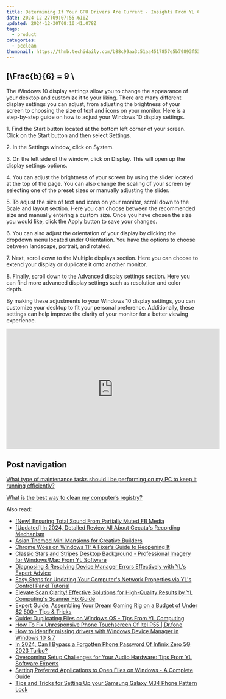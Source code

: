 ```yaml
---
title: Determining If Your GPU Drivers Are Current - Insights From YL Computing
date: 2024-12-27T09:07:55.610Z
updated: 2024-12-30T08:10:41.078Z
tags:
  - product
categories:
  - pcclean
thumbnail: https://thmb.techidaily.com/b88c99aa3c51aa4517857e5b79893f53f6ca04daaffc99f79faac8fc9b5eb352.jpg
---
```


## \[\Frac{b}{6} = 9 \

The Windows 10 display settings allow you to change the appearance of your desktop and customize it to your liking. There are many different display settings you can adjust, from adjusting the brightness of your screen to choosing the size of text and icons on your monitor. Here is a step-by-step guide on how to adjust your Windows 10 display settings. 

1\. Find the Start button located at the bottom left corner of your screen. Click on the Start button and then select Settings.

2\. In the Settings window, click on System.

3\. On the left side of the window, click on Display. This will open up the display settings options. 

4\. You can adjust the brightness of your screen by using the slider located at the top of the page. You can also change the scaling of your screen by selecting one of the preset sizes or manually adjusting the slider.

5\. To adjust the size of text and icons on your monitor, scroll down to the Scale and layout section. Here you can choose between the recommended size and manually entering a custom size. Once you have chosen the size you would like, click the Apply button to save your changes.

6\. You can also adjust the orientation of your display by clicking the dropdown menu located under Orientation. You have the options to choose between landscape, portrait, and rotated.

7\. Next, scroll down to the Multiple displays section. Here you can choose to extend your display or duplicate it onto another monitor.

8\. Finally, scroll down to the Advanced display settings section. Here you can find more advanced display settings such as resolution and color depth. 

By making these adjustments to your Windows 10 display settings, you can customize your desktop to fit your personal preference. Additionally, these settings can help improve the clarity of your monitor for a better viewing experience.

<!-- affiliate ads begin -->
<iframe width="560" height="315" src="https://www.youtube.com/embed/JAkb8Bv3AU4?si=2rHwnZYTzTLieKgY" title="YouTube video player" frameborder="0" allow="accelerometer; autoplay; clipboard-write; encrypted-media; gyroscope; picture-in-picture; web-share" referrerpolicy="strict-origin-when-cross-origin" allowfullscreen></iframe>
<!-- affiliate ads end -->

## Post navigation

[What type of maintenance tasks should I be performing on my PC to keep it running efficiently?](https://tools.techidaily.com/pcclean/products/)

[What is the best way to clean my computer’s registry?](https://tools.techidaily.com/pcclean/products/)

<ins class="adsbygoogle"
     style="display:block"
     data-ad-format="autorelaxed"
     data-ad-client="ca-pub-7571918770474297"
     data-ad-slot="1223367746"></ins>

<ins class="adsbygoogle"
     style="display:block"
     data-ad-client="ca-pub-7571918770474297"
     data-ad-slot="8358498916"
     data-ad-format="auto"
     data-full-width-responsive="true"></ins>

<span class="atpl-alsoreadstyle">Also read:</span>
<div><ul>
<li><a href="https://facebook-video-recording.techidaily.com/new-ensuring-total-sound-from-partially-muted-fb-media/"><u>[New] Ensuring Total Sound From Partially Muted FB Media</u></a></li>
<li><a href="https://video-screen-grab.techidaily.com/updated-in-2024-detailed-review-all-about-gecatas-recording-mechanism/"><u>[Updated] In 2024, Detailed Review All About Gecata's Recording Mechanism</u></a></li>
<li><a href="https://visual-screen-recording.techidaily.com/asian-themed-mini-mansions-for-creative-builders/"><u>Asian Themed Mini Mansions for Creative Builders</u></a></li>
<li><a href="https://win11-tips.techidaily.com/chrome-woes-on-windows-11-a-fixers-guide-to-reopening-it/"><u>Chrome Woes on Windows 11: A Fixer’s Guide to Reopening It</u></a></li>
<li><a href="https://discover-amazing.techidaily.com/classic-stars-and-stripes-desktop-background-professional-imagery-for-windowsmac-from-yl-software/"><u>Classic Stars and Stripes Desktop Background - Professional Imagery for Windows/Mac From YL Software</u></a></li>
<li><a href="https://discover-amazing.techidaily.com/diagnosing-and-resolving-device-manager-errors-effectively-with-yls-expert-advice/"><u>Diagnosing & Resolving Device Manager Errors Effectively with YL's Expert Advice</u></a></li>
<li><a href="https://discover-amazing.techidaily.com/easy-steps-for-updating-your-computers-network-properties-via-yls-control-panel-tutorial/"><u>Easy Steps for Updating Your Computer's Network Properties via YL's Control Panel Tutorial</u></a></li>
<li><a href="https://discover-amazing.techidaily.com/elevate-scan-clarity-effective-solutions-for-high-quality-results-by-yl-computings-scanner-fix-guide/"><u>Elevate Scan Clarity! Effective Solutions for High-Quality Results by YL Computing's Scanner Fix Guide</u></a></li>
<li><a href="https://hardware-tips.techidaily.com/expert-guide-assembling-your-dream-gaming-rig-on-a-budget-of-under-2500-tips-and-tricks/"><u>Expert Guide: Assembling Your Dream Gaming Rig on a Budget of Under $2,500 - Tips & Tricks</u></a></li>
<li><a href="https://discover-amazing.techidaily.com/guide-duplicating-files-on-windows-os-tips-from-yl-computing/"><u>Guide: Duplicating Files on Windows OS - Tips From YL Computing</u></a></li>
<li><a href="https://howto.techidaily.com/how-to-fix-unresponsive-phone-touchscreen-of-itel-p55-drfone-by-drfone-fix-android-problems-fix-android-problems/"><u>How To Fix Unresponsive Phone Touchscreen Of Itel P55 | Dr.fone</u></a></li>
<li><a href="https://blog-min.techidaily.com/how-to-identify-missing-drivers-with-windows-device-manager-in-windows-10-and-7-by-drivereasy-guide/"><u>How to identify missing drivers with Windows Device Manager in Windows 10 & 7</u></a></li>
<li><a href="https://unlock-android.techidaily.com/in-2024-can-i-bypass-a-forgotten-phone-password-of-infinix-zero-5g-2023-turbo-by-drfone-android/"><u>In 2024, Can I Bypass a Forgotten Phone Password Of Infinix Zero 5G 2023 Turbo?</u></a></li>
<li><a href="https://discover-amazing.techidaily.com/overcoming-setup-challenges-for-your-audio-hardware-tips-from-yl-software-experts/"><u>Overcoming Setup Challenges for Your Audio Hardware: Tips From YL Software Experts</u></a></li>
<li><a href="https://discover-amazing.techidaily.com/setting-preferred-applications-to-open-files-on-windows-a-complete-guide/"><u>Setting Preferred Applications to Open Files on Windows - A Complete Guide</u></a></li>
<li><a href="https://android-unlock.techidaily.com/tips-and-tricks-for-setting-up-your-samsung-galaxy-m34-phone-pattern-lock-by-drfone-android/"><u>Tips and Tricks for Setting Up your Samsung Galaxy M34 Phone Pattern Lock</u></a></li>
</ul></div>

